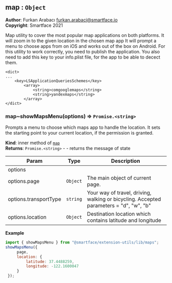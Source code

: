 <a name="module_map"></a>

## map : <code>Object</code>
**Author**: Furkan Arabacı <furkan.arabaci@smartface.io>  
**Copyright**: Smartface 2021

Map utility to cover the most popular map applications on both platforms.
It will zoom in to the given location in the chosen map app
It will prompt a menu to choose apps from on iOS and works out of the box on Android.
For this utility to work correctly, you need to publish the application. 
You also need to add this key to your info.plist file, for the app to be able to decect them.
```
<dict>
...
	<key>LSApplicationQueriesSchemes</key>
	    <array>
		    <string>comgooglemaps</string>
		    <string>yandexmaps</string>
	    </array>
</dict>
```  
<a name="module_map..showMapsMenu"></a>

### map~showMapsMenu(options) ⇒ <code>Promise.&lt;string&gt;</code>
Prompts a menu to choose which maps app to handle the location.
It sets the starting point to your current location, if the permission is granted.

**Kind**: inner method of [<code>map</code>](#module_map)  
**Returns**: <code>Promise.&lt;string&gt;</code> - - returns the message of state  

| Param | Type | Description |
| --- | --- | --- |
| options |  |  |
| options.page | <code>Object</code> | The main object of current page. |
| options.transportType | <code>string</code> | Your way of travel, driving, walking or bicycling. Accepted parameters = "d", "w", "b" |
| options.location | <code>Object</code> | Destination location which contains latitude and longitude |

**Example**  
```js
import { showMapsMenu } from "@smartface/extension-utils/lib/maps";
showMapsMenu({
     page,
     location: {
         latitude: 37.4488259,
         longitude: -122.1600047
     }
 });
```
